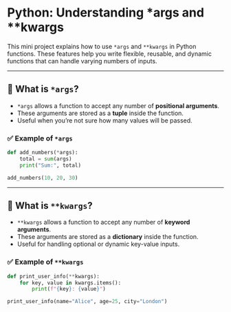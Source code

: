 # Python: Understanding *args and **kwargs

This mini project explains how to use `*args` and `**kwargs` in Python functions. These features help you write flexible, reusable, and dynamic functions that can handle varying numbers of inputs.

---

## 📌 What is `*args`?

- `*args` allows a function to accept any number of **positional arguments**.
- These arguments are stored as a **tuple** inside the function.
- Useful when you’re not sure how many values will be passed.

### ✅ Example of `*args`

```python
def add_numbers(*args):
    total = sum(args)
    print("Sum:", total)

add_numbers(10, 20, 30)
```

---

## 📌 What is `**kwargs`?

- `**kwargs` allows a function to accept any number of **keyword arguments**.
- These arguments are stored as a **dictionary** inside the function.
- Useful for handling optional or dynamic key-value inputs.

### ✅ Example of `**kwargs`

```python
def print_user_info(**kwargs):
    for key, value in kwargs.items():
        print(f"{key}: {value}")

print_user_info(name="Alice", age=25, city="London")
```
